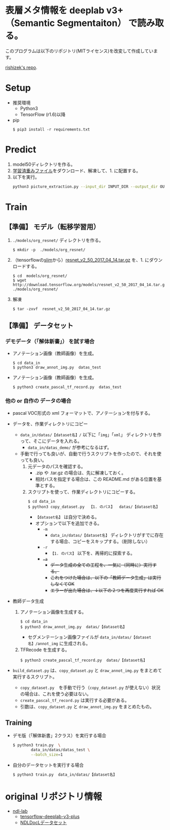 # 表層メタ情報を deeplab v3+（Semantic Segmentaiton） で読み取る。

このプログラムは以下のリポジトリ(MITライセンス)を改変して作成しています。

[rishizek's repo](https://github.com/rishizek/tensorflow-deeplab-v3-plus).

# Setup
- 推奨環境
  - Python3
  - TensorFlow (r1.6)以降
- pip
  ```
  $ pip3 install -r requirements.txt
  ```

# Predict
1. model50ディレクトリを作る。
2. [学習済重みファイル](http://lab.ndl.go.jp/dataset/trainedweights.zip)をダウンロード、解凍して、1. に配置する。
3. 以下を実行。
    ```bash
    python3 picture_extraction.py --input_dir INPUT_DIR --output_dir OUTPUT_DIR
    ```

# Train
## 【準備】 モデル（転移学習用）
1. `./models/org_resnet/` ディレクトリを作る。
    ```
    $ mkdir -p  ./models/org_resnet/
    ```
2. （tensorflowの[slim](https://github.com/tensorflow/models/tree/master/research/slim)から）[resnet_v2_50_2017_04_14.tar.gz](http://download.tensorflow.org/models/resnet_v2_50_2017_04_14.tar.gz) を、1. にダウンロードする。
    ```
    $ cd  models/org_resnet/
    $ wget http://download.tensorflow.org/models/resnet_v2_50_2017_04_14.tar.gz  ./models/org_resnet/
    ```
3. 解凍
    ```
    $ tar -zxvf  resnet_v2_50_2017_04_14.tar.gz
    ```

## 【準備】 データセット

### デモデータ（「解体新書」） を試す場合
- アノテーション画像（教師画像）を生成。
    ```
    $ cd data_in
    $ python3 draw_annot_img.py  datas_test
    ```
- アノテーション画像（教師画像）を生成。
    ```
    $ python3 create_pascal_tf_record.py  datas_test
    ```

### 他の or 自作の データの場合
- pascal VOC形式の xml フォーマットで、アノテーションを付与する。
- データを、作業ディレクトリにコピー
  - `data_in/datas/【dataset名】/` 以下に「`img`」「`xml`」 ディレクトリを作って、そこにデータを入れる。
    - `data_in/datas_demo/` が参考になるはず。
  - 手動で行っても良いが、自動で行うスクリプトを作ったので、それを使っても良い。
    1. 元データのパスを確認する。
        - .zip や .tar.gz の場合は、先に解凍しておく。
        - 相対バスを指定する場合は、この README.md がある位置を基準とする。
    2. スクリプトを使って、作業ディレクトリにコピーする。
        ```
        $ cd data_in
        $ python3 copy_dataset.py  【1. のパス】  datas/【dataset名】 
        ```
        - `【dataset名】` は自分で決める。
        - オプションで以下を追加できる。
          - `-m`
            - `data_in/datas/【dataset名】` ディレクトリがすでに存在する場合、コピーをスキップする。（削除しない）
          - `-r`
            - `【1. のパス】` 以下を、再帰的に探索する。
          - ~~`-a`~~
            - ~~データ生成の全ての工程を、一気に（同時に）実行する。~~
            - ~~これをつけた場合は、以下の「教師データ生成」は実行しなくてOK~~
            - ~~エラーが出た場合は、↓以下の２つを再度実行すれば OK~~
- 教師データ生成
  1. アノテーション画像を生成する。
      ```
      $ cd data_in
      $ python3 draw_annot_img.py  datas/【dataset名】
      ```
      - セグメンテーション画像ファイルが `data_in/datas/【dataset名】/annot_img` に生成される。
  2. TFRecode を生成する。
      ```
      $ python3 create_pascal_tf_record.py  datas/【dataset名】
      ```

- `build_dataset.py` は、`copy_dataset.py` と `draw_annot_img.py` をまとめて実行するスクリプト。
  - `copy_dataset.py`　を手動で行う（`copy_dataset.py` が使えない）状況の場合は、これを使う必要はない。
  - `create_pascal_tf_record.py` は実行する必要がある。
  - 引数は、`copy_dataset.py` と `draw_annot_img.py` をまとめたもの。


## Training
- デモ版（「解体新書」2クラス）を実行する場合
    ```bash
    $ python3 train.py  \
            data_in/datas/datas_test \
            --batch_size=1
    ```
- 自分のデータセットを実行する場合
    ```bash
    $ python3 train.py  data_in/datas/【dataset名】
    ```



# original リポジトリ情報
- [ndl-lab](https://github.com/ndl-lab)
  - [tensorflow-deeplab-v3-plus](https://github.com/ndl-lab/tensorflow-deeplab-v3-plus)
  - [NDLDocLデータセット](https://github.com/ndl-lab/layout-dataset)

